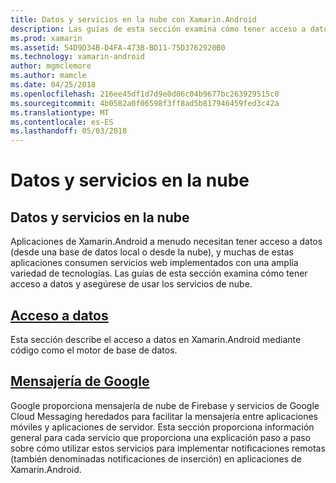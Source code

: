 ```yaml
---
title: Datos y servicios en la nube con Xamarin.Android
description: Las guías de esta sección examina cómo tener acceso a datos y asegúrese de usar los servicios de nube.
ms.prod: xamarin
ms.assetid: 54D9D34B-D4FA-473B-BD11-75D3762920B0
ms.technology: xamarin-android
author: mgmclemore
ms.author: mamcle
ms.date: 04/25/2018
ms.openlocfilehash: 216ee45df1d7d9e0d06c04b9677bc263929515c0
ms.sourcegitcommit: 4b0582a0f06598f3ff8ad5b817946459fed3c42a
ms.translationtype: MT
ms.contentlocale: es-ES
ms.lasthandoff: 05/03/2018
---
```

# <a name="data-and-cloud-services"></a>Datos y servicios en la nube

## <a name="data-and-cloud-services"></a>Datos y servicios en la nube

Aplicaciones de Xamarin.Android a menudo necesitan tener acceso a datos (desde una base de datos local o desde la nube), y muchas de estas aplicaciones consumen servicios web implementados con una amplia variedad de tecnologías. Las guías de esta sección examina cómo tener acceso a datos y asegúrese de usar los servicios de nube.

## <a name="data-accessandroiddata-clouddata-accessindexmd"></a>[Acceso a datos](~/android/data-cloud/data-access/index.md)

Esta sección describe el acceso a datos en Xamarin.Android mediante código como el motor de base de datos.
 
## <a name="google-messagingandroiddata-cloudgoogle-messagingindexmd"></a>[Mensajería de Google](~/android/data-cloud/google-messaging/index.md)

Google proporciona mensajería de nube de Firebase y servicios de Google Cloud Messaging heredados para facilitar la mensajería entre aplicaciones móviles y aplicaciones de servidor. Esta sección proporciona información general para cada servicio que proporciona una explicación paso a paso sobre cómo utilizar estos servicios para implementar notificaciones remotas (también denominadas notificaciones de inserción) en aplicaciones de Xamarin.Android.


